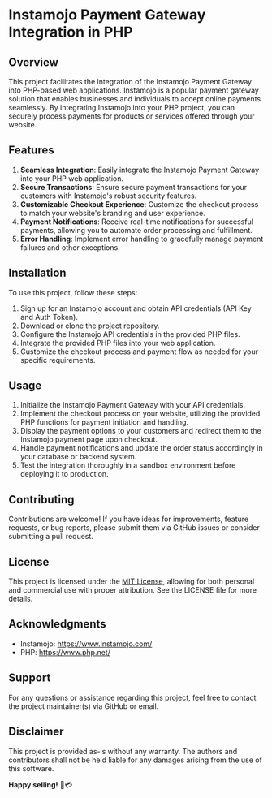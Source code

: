 # Instamojo Payment Gateway Integration in PHP

## Overview
This project facilitates the integration of the Instamojo Payment Gateway into PHP-based web applications. Instamojo is a popular payment gateway solution that enables businesses and individuals to accept online payments seamlessly. By integrating Instamojo into your PHP project, you can securely process payments for products or services offered through your website.

## Features
1. **Seamless Integration**: Easily integrate the Instamojo Payment Gateway into your PHP web application.
2. **Secure Transactions**: Ensure secure payment transactions for your customers with Instamojo's robust security features.
3. **Customizable Checkout Experience**: Customize the checkout process to match your website's branding and user experience.
4. **Payment Notifications**: Receive real-time notifications for successful payments, allowing you to automate order processing and fulfillment.
5. **Error Handling**: Implement error handling to gracefully manage payment failures and other exceptions.

## Installation
To use this project, follow these steps:

1. Sign up for an Instamojo account and obtain API credentials (API Key and Auth Token).
2. Download or clone the project repository.
3. Configure the Instamojo API credentials in the provided PHP files.
4. Integrate the provided PHP files into your web application.
5. Customize the checkout process and payment flow as needed for your specific requirements.

## Usage
1. Initialize the Instamojo Payment Gateway with your API credentials.
2. Implement the checkout process on your website, utilizing the provided PHP functions for payment initiation and handling.
3. Display the payment options to your customers and redirect them to the Instamojo payment page upon checkout.
4. Handle payment notifications and update the order status accordingly in your database or backend system.
5. Test the integration thoroughly in a sandbox environment before deploying it to production.

## Contributing
Contributions are welcome! If you have ideas for improvements, feature requests, or bug reports, please submit them via GitHub issues or consider submitting a pull request.

## License
This project is licensed under the [MIT License](LICENSE), allowing for both personal and commercial use with proper attribution. See the LICENSE file for more details.

## Acknowledgments
- Instamojo: https://www.instamojo.com/
- PHP: https://www.php.net/

## Support
For any questions or assistance regarding this project, feel free to contact the project maintainer(s) via GitHub or email.

## Disclaimer
This project is provided as-is without any warranty. The authors and contributors shall not be held liable for any damages arising from the use of this software.

**Happy selling!** 🛒💳
